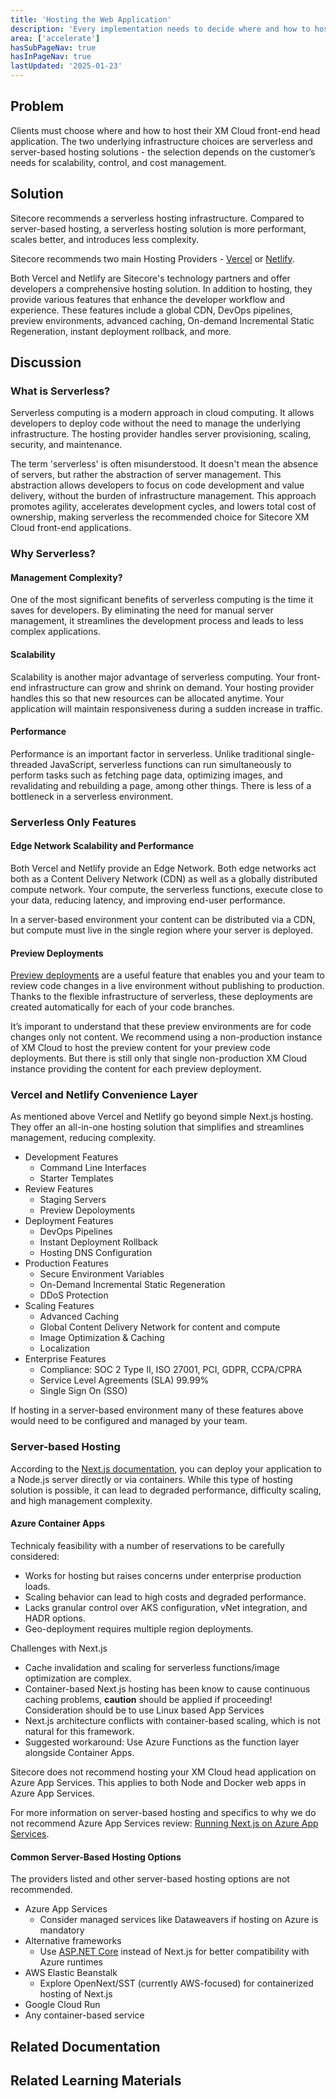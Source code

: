```yaml
---
title: 'Hosting the Web Application'
description: 'Every implementation needs to decide where and how to host their XM Cloud front-end head application'
area: ['accelerate']
hasSubPageNav: true
hasInPageNav: true
lastUpdated: '2025-01-23'
---
```


## Problem

Clients must choose where and how to host their XM Cloud front-end head application. The two underlying infrastructure choices are serverless and server-based hosting solutions - the selection depends on the customer’s needs for scalability, control, and cost management.

## Solution

Sitecore recommends a serverless hosting infrastructure. Compared to server-based hosting, a serverless hosting solution is more performant, scales better, and introduces less complexity.

Sitecore recommends two main Hosting Providers - [Vercel](https://vercel.com/partners/sitecore) or [Netlify](https://www.netlify.com/with/sitecore/).

Both Vercel and Netlify are Sitecore's technology partners and offer developers a comprehensive hosting solution. In addition to hosting, they provide various features that enhance the developer workflow and experience. These features include a global CDN, DevOps pipelines, preview environments, advanced caching, On-demand Incremental Static Regeneration, instant deployment rollback, and more.

## Discussion

### What is Serverless?

Serverless computing is a modern approach in cloud computing. It allows developers to deploy code without the need to manage the underlying infrastructure. The hosting provider handles server provisioning, scaling, security, and maintenance.

The term 'serverless' is often misunderstood. It doesn't mean the absence of servers, but rather the abstraction of server management. This abstraction allows developers to focus on code development and value delivery, without the burden of infrastructure management. This approach promotes agility, accelerates development cycles, and lowers total cost of ownership, making serverless the recommended choice for Sitecore XM Cloud front-end applications.

### Why Serverless?

#### Management Complexity?

One of the most significant benefits of serverless computing is the time it saves for developers. By eliminating the need for manual server management, it streamlines the development process and leads to less complex applications.

#### Scalability

Scalability is another major advantage of serverless computing. Your front-end infrastructure can grow and shrink on demand. Your hosting provider handles this so that new resources can be allocated anytime. Your application will maintain responsiveness during a sudden increase in traffic.

#### Performance

Performance is an important factor in serverless. Unlike traditional single-threaded JavaScript, serverless functions can run simultaneously to perform tasks such as fetching page data, optimizing images, and revalidating and rebuilding a page, among other things. There is less of a bottleneck in a serverless environment.

### Serverless Only Features

#### Edge Network Scalability and Performance

Both Vercel and Netlify provide an Edge Network. Both edge networks act both as a Content Delivery Network (CDN) as well as a globally distributed compute network. Your compute, the serverless functions, execute close to your data, reducing latency, and improving end-user performance.

In a server-based environment your content can be distributed via a CDN, but compute must live in the single region where your server is deployed.

#### Preview Deployments

[Preview deployments](https://vercel.com/docs/deployments/preview-deployments) are a useful feature that enables you and your team to review code changes in a live environment without publishing to production. Thanks to the flexible infrastructure of serverless, these deployments are created automatically for each of your code branches.

It’s imporant to understand that these preview environments are for code changes only not content. We recommend using a non-production instance of XM Cloud to host the preview content for your preview code deployments. But there is still only that single non-production XM Cloud instance providing the content for each preview deployment.

### Vercel and Netlify Convenience Layer

As mentioned above Vercel and Netlify go beyond simple Next.js hosting. They offer an all-in-one hosting solution that simplifies and streamlines management, reducing complexity.

- Development Features
  - Command Line Interfaces
  - Starter Templates
- Review Features
  - Staging Servers
  - Preview Depoloyments
- Deployment Features
  - DevOps Pipelines
  - Instant Deployment Rollback
  - Hosting DNS Configuration
- Production Features
  - Secure Environment Variables
  - On-Demand Incremental Static Regeneration
  - DDoS Protection
- Scaling Features
  - Advanced Caching
  - Global Content Delivery Network for content and compute
  - Image Optimization & Caching
  - Localization
- Enterprise Features
  - Compliance: SOC 2 Type II, ISO 27001, PCI, GDPR, CCPA/CPRA
  - Service Level Agreements (SLA) 99.99%
  - Single Sign On (SSO)

If hosting in a server-based environment many of these features above would need to be configured and managed by your team.

### Server-based Hosting

According to the [Next.js documentation](https://nextjs.org/docs/pages/building-your-application/deploying#self-hosting), you can deploy your application to a Node.js server directly or via containers. While this type of hosting solution is possible, it can lead to degraded performance, difficulty scaling, and high management complexity.

#### Azure Container Apps

Technicaly feasibility with a number of reservations to be carefully considered:
- Works for hosting but raises concerns under enterprise production loads.
- Scaling behavior can lead to high costs and degraded performance.
- Lacks granular control over AKS configuration, vNet integration, and HADR options.
- Geo-deployment requires multiple region deployments.

Challenges with Next.js
- Cache invalidation and scaling for serverless functions/image optimization are complex.
- Container-based Next.js hosting has been know to cause continuous caching problems, **caution** should be applied if proceeding! Consideration should be to use Linux based App Services
- Next.js architecture conflicts with container-based scaling, which is not natural for this framework.
- Suggested workaround: Use Azure Functions as the function layer alongside Container Apps.

Sitecore does not recommend hosting your XM Cloud head application on Azure App Services. This applies to both Node and Docker web apps in Azure App Services.

For more information on server-based hosting and specifics to why we do not recommend Azure App Services review: [Running Next.js on Azure App Services](https://developers.sitecore.com/learn/accelerate/xm-cloud/pre-development/developer-experience/nextjs-azure-app-services).

#### Common Server-Based Hosting Options

The providers listed and other server-based hosting options are not recommended.

- Azure App Services
  - Consider managed services like Dataweavers if hosting on Azure is mandatory
- Alternative frameworks
  - Use [ASP.NET Core](https://doc.sitecore.com/xmc/en/developers/asp-net/0/asp-net-core-sdk/sitecore-asp-net-core-sdk.html) instead of Next.js for better compatibility with Azure runtimes
- AWS Elastic Beanstalk
  - Explore OpenNext/SST (currently AWS-focused) for containerized hosting of Next.js
- Google Cloud Run
- Any container-based service

## Related Documentation

<Row columns={2}>
<Link title="Deploy your front-end application to Vercel" link="https://doc.sitecore.com/xmc/en/developers/xm-cloud/deploy-your-front-end-application-to-vercel.html" />
<Link title="Deploy your front-end application to Netlify" link="https://doc.sitecore.com/xmc/en/developers/xm-cloud/deploy-your-front-end-application-to-netlify.html" />
<Link title="Serverless Environment Preview Deployments" link="https://vercel.com/docs/deployments/preview-deployments" />
<Link title="Vercel and Sitecore XM Cloud Integration" link="https://vercel.com/docs/integrations/cms/sitecore" />
<Link title="Sitecore ASP.NET Core SDK" link="https://doc.sitecore.com/xmc/en/developers/asp-net/0/asp-net-core-sdk/sitecore-asp-net-core-sdk.html" />
</Row>

## Related Learning Materials

<Row columns={2}>
<Link title="Vercel + Sitecore: Partnering on a composable future" link="https://vercel.com/blog/vercel-sitecore-partnership" />
<Link title="Hosting your XM Cloud App on Netlify" link="https://www.youtube.com/watch?v=bLdPqZ3xcB8" />
<Link title="XM Cloud - Deploy your first Headless SXA site to Vercel" link="https://www.youtube.com/watch?v=0UpihW2QxaQ" />
</Row>
